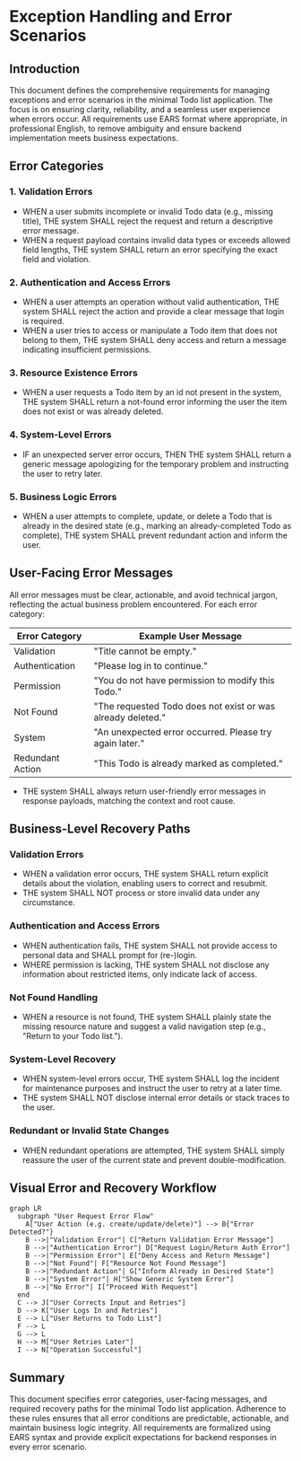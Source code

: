 # Exception Handling and Error Scenarios

## Introduction
This document defines the comprehensive requirements for managing exceptions and error scenarios in the minimal Todo list application. The focus is on ensuring clarity, reliability, and a seamless user experience when errors occur. All requirements use EARS format where appropriate, in professional English, to remove ambiguity and ensure backend implementation meets business expectations.

## Error Categories
### 1. Validation Errors
- WHEN a user submits incomplete or invalid Todo data (e.g., missing title), THE system SHALL reject the request and return a descriptive error message.
- WHEN a request payload contains invalid data types or exceeds allowed field lengths, THE system SHALL return an error specifying the exact field and violation.

### 2. Authentication and Access Errors
- WHEN a user attempts an operation without valid authentication, THE system SHALL reject the action and provide a clear message that login is required.
- WHEN a user tries to access or manipulate a Todo item that does not belong to them, THE system SHALL deny access and return a message indicating insufficient permissions.

### 3. Resource Existence Errors
- WHEN a user requests a Todo item by an id not present in the system, THE system SHALL return a not-found error informing the user the item does not exist or was already deleted.

### 4. System-Level Errors
- IF an unexpected server error occurs, THEN THE system SHALL return a generic message apologizing for the temporary problem and instructing the user to retry later.

### 5. Business Logic Errors
- WHEN a user attempts to complete, update, or delete a Todo that is already in the desired state (e.g., marking an already-completed Todo as complete), THE system SHALL prevent redundant action and inform the user.

## User-Facing Error Messages
All error messages must be clear, actionable, and avoid technical jargon, reflecting the actual business problem encountered. For each error category:

| Error Category             | Example User Message                                     |
|---------------------------|---------------------------------------------------------|
| Validation                | "Title cannot be empty."                                |
| Authentication            | "Please log in to continue."                            |
| Permission                | "You do not have permission to modify this Todo."       |
| Not Found                 | "The requested Todo does not exist or was already deleted." |
| System                    | "An unexpected error occurred. Please try again later."   |
| Redundant Action          | "This Todo is already marked as completed."             |

- THE system SHALL always return user-friendly error messages in response payloads, matching the context and root cause.

## Business-Level Recovery Paths
### Validation Errors
- WHEN a validation error occurs, THE system SHALL return explicit details about the violation, enabling users to correct and resubmit.
- THE system SHALL NOT process or store invalid data under any circumstance.

### Authentication and Access Errors
- WHEN authentication fails, THE system SHALL not provide access to personal data and SHALL prompt for (re-)login.
- WHERE permission is lacking, THE system SHALL not disclose any information about restricted items, only indicate lack of access.

### Not Found Handling
- WHEN a resource is not found, THE system SHALL plainly state the missing resource nature and suggest a valid navigation step (e.g., "Return to your Todo list.").

### System-Level Recovery
- WHEN system-level errors occur, THE system SHALL log the incident for maintenance purposes and instruct the user to retry at a later time.
- THE system SHALL NOT disclose internal error details or stack traces to the user.

### Redundant or Invalid State Changes
- WHEN redundant operations are attempted, THE system SHALL simply reassure the user of the current state and prevent double-modification.

## Visual Error and Recovery Workflow
```mermaid
graph LR
  subgraph "User Request Error Flow"
    A["User Action (e.g. create/update/delete)"] --> B{"Error Detected?"}
    B -->|"Validation Error"| C["Return Validation Error Message"]
    B -->|"Authentication Error"| D["Request Login/Return Auth Error"]
    B -->|"Permission Error"| E["Deny Access and Return Message"]
    B -->|"Not Found"| F["Resource Not Found Message"]
    B -->|"Redundant Action"| G["Inform Already in Desired State"]
    B -->|"System Error"| H["Show Generic System Error"]
    B -->|"No Error"| I["Proceed With Request"]
  end
  C --> J["User Corrects Input and Retries"]
  D --> K["User Logs In and Retries"]
  E --> L["User Returns to Todo List"]
  F --> L
  G --> L
  H --> M["User Retries Later"]
  I --> N["Operation Successful"]
```

## Summary
This document specifies error categories, user-facing messages, and required recovery paths for the minimal Todo list application. Adherence to these rules ensures that all error conditions are predictable, actionable, and maintain business logic integrity. All requirements are formalized using EARS syntax and provide explicit expectations for backend responses in every error scenario.